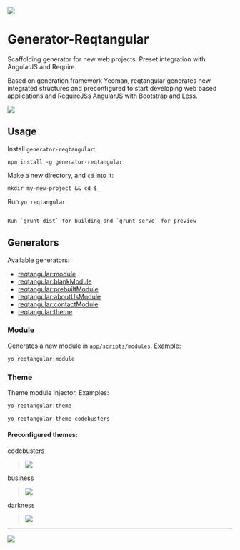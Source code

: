 
![](http://www.codebusters.es/assets/projects/reqtangular/reqtangular_logo_728.png)

Generator-Reqtangular
=====================

Scaffolding generator for new web projects. Preset integration with AngularJS and Require.

Based on generation framework Yeoman, reqtangular generates new integrated structures and preconfigured to start developing web based applications and RequireJSs AngularJS with Bootstrap and Less.



![](http://www.codebusters.es/assets/projects/reqtangular/reqtangular_small_brands.png)




## Usage

Install `generator-reqtangular`:
```
npm install -g generator-reqtangular
```
Make a new directory, and `cd` into it:
```
mkdir my-new-project && cd $_
```

Run `yo reqtangular`
```

Run `grunt dist` for building and `grunt serve` for preview
```
## Generators

Available generators:

* [reqtangular:module](#module)
* [reqtangular:blankModule](#blankModule)
* [reqtangular:prebuiltModule](#prebuiltModule)
* [reqtangular:aboutUsModule](#aboutUsModule)
* [reqtangular:contactModule](#contactModule)
* [reqtangular:theme](#theme)



### Module
Generates a new module in `app/scripts/modules`.
Example:
```bash
yo reqtangular:module
```
### Theme
Theme module injector.
Examples:
```bash
yo reqtangular:theme

yo reqtangular:theme codebusters
```

#### Preconfigured themes:


codebusters
> ![](http://www.codebusters.es/assets/projects/reqtangular/codebusters_thumb.png)


business
> ![](http://www.codebusters.es/assets/projects/reqtangular/business_thumb.png)


darkness
> ![](http://www.codebusters.es/assets/projects/reqtangular/darkness_thumb.png)



* * *
[![](http://www.codebusters.es/assets/codebusters_logo.png)](http://www.codebusters.es)

